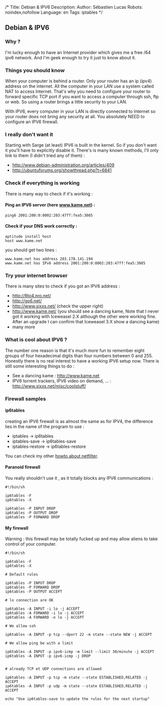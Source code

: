 /*
Title: Debian & IPV6
Description: 
Author: Sébastien Lucas
Robots: noindex,nofollow
Language: en
Tags: iptables
*/
## Debian & IPV6

### Why ?
I'm lucky enough to have an Internet provider which gives me a free /64 ipv6 network. And I'm geek enough to try it just to know about it. 

### Things you should know

When your computer is behind a router. Only your router has an ip (ipv4) address on the internet. All the computer in your LAN use a system called NAT to access Internet. That's why you need to configure your router to forward specific TCP port if you want to access a computer through ssh, ftp or web. So using a router brings a little security to your LAN.

With IPV6, every computer in your LAN is directly connected to Internet so your router does not bring any security at all. You absolutely NEED to configure an IPV6 firewall.

### I really don't want it

Starting with Sarge (at least) IPV6 is built in the kernel. So if you don't want it you'll have to explicitly disable it. There's is many known methods, I'll only link to them (I didn't tried any of them) :

*	http://www.debian-administration.org/articles/409
*	http://ubuntuforums.org/showthread.php?t=6841

### Check if everything is working

There is many way to check if it's working :

#### Ping an IPV6 server (here www.kame.net) :

```
ping6 2001:200:0:8002:203:47ff:fea5:3085
```

#### Check if your DNS work correctly :

```
aptitude install host
host www.kame.net
```

you should get two lines :

```
www.kame.net has address 203.178.141.194
www.kame.net has IPv6 address 2001:200:0:8002:203:47ff:fea5:3085
```

### Try your internet browser

There is many sites to check if you got an IPV6 address :
*	http://6to4.nro.net/
*	http://go6.net/
*	http://www.sixxs.net/ (check the upper right)
*	http://www.kame.net/ (you should see a dancing kame, Note that I never got it working with Iceweasel 2.X although the other were working fine. After an upgrade I can confirm that Iceweasel 3.X show a dancing kame)
*	many more

### What is cool about IPV6 ?

The number one reason is that it's much more fun to remember eight groups of four hexadecimal digits than four numbers between 0 and 255. Honestly there is no real interest to have a working IPV6 setup now.
There is still some interesting things to do :
*	See a dancing kame : http://www.kame.net
*	IPV6 torrent trackers, IPV6 video on demand, ... : http://www.sixxs.net/misc/coolstuff/

### Firewall samples

#### ip6tables
creating an IPV6 firewall is as almost the same as for IPV4, the difference lies in the name of the program to use :
*	iptables -> ip6tables
*	iptables-save -> ip6tables-save
*	iptables-restore -> ip6tables-restore

You can check my other [howto about netfilter](/en/debian/iptables).

#### Paranoid firewall

You really shouldn't use it , as it totally blocks any IPV6 communications :

```-
#!/bin/sh

ip6tables -F
ip6tables -X

ip6tables -P INPUT DROP
ip6tables -P OUTPUT DROP
ip6tables -P FORWARD DROP
```

#### My firewall

Warning : this firewall may be totally fucked up and may allow aliens to take control of your computer.

```-
#!/bin/sh

ip6tables -F
ip6tables -X

# Default rules

ip6tables -P INPUT DROP
ip6tables -P FORWARD DROP
ip6tables -P OUTPUT ACCEPT

# lo connection are OK

ip6tables -A INPUT -i lo -j ACCEPT
ip6tables -A FORWARD -i lo -j ACCEPT
ip6tables -A FORWARD -o lo -j ACCEPT

# We allow ssh

ip6tables -A INPUT -p tcp --dport 22 -m state --state NEW -j ACCEPT

# We allow ping be with a limit

ip6tables -A INPUT -p ipv6-icmp -m limit --limit 30/minute -j ACCEPT
ip6tables -A INPUT -p ipv6-icmp -j DROP


# already TCP et UDP connections are allowed

ip6tables -A INPUT -p tcp -m state --state ESTABLISHED,RELATED -j ACCEPT
ip6tables -A INPUT -p udp -m state --state ESTABLISHED,RELATED -j ACCEPT

echo "Use ip6tables-save to update the rules for the next startup"
```

